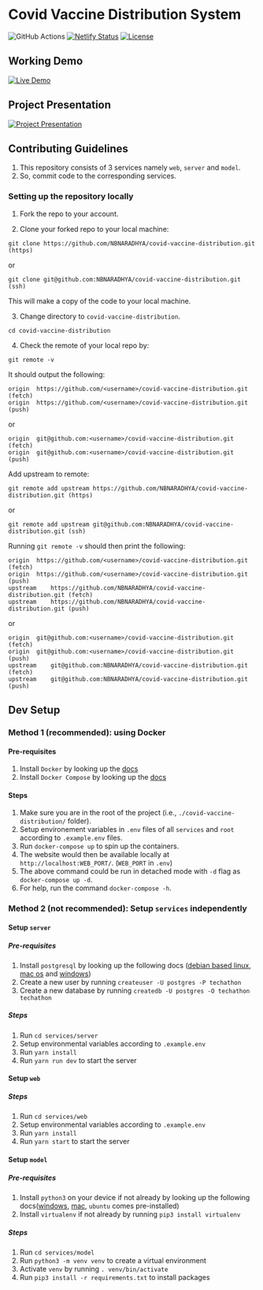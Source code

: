 # Covid Vaccine Distribution System

![GitHub Actions](https://github.com/NBNARADHYA/covid-vaccine-distribution/actions/workflows/deploy.yml/badge.svg)
[![Netlify Status](https://api.netlify.com/api/v1/badges/be01e56c-1eac-4a73-9aee-57dd9be3af0f/deploy-status)](https://app.netlify.com/sites/covidvaccinedistribution/deploys)
[![License](https://img.shields.io/badge/License-Apache%202.0-blue.svg)](https://opensource.org/licenses/Apache-2.0)

## Working Demo

[![Live Demo](https://img.youtube.com/vi/pep8moUPzuM/default.jpg)](https://youtu.be/pep8moUPzuM)

## Project Presentation

[![Project Presentation](https://img.youtube.com/vi/7urDebinsjg/default.jpg)](https://youtu.be/7urDebinsjg)

## Contributing Guidelines

1. This repository consists of 3 services namely `web`, `server` and `model`.
2. So, commit code to the corresponding services.

### Setting up the repository locally

1. Fork the repo to your account.

2. Clone your forked repo to your local machine:

```
git clone https://github.com/NBNARADHYA/covid-vaccine-distribution.git (https)
```

or

```
git clone git@github.com:NBNARADHYA/covid-vaccine-distribution.git (ssh)
```

This will make a copy of the code to your local machine.

3. Change directory to `covid-vaccine-distribution`.

```
cd covid-vaccine-distribution
```

4. Check the remote of your local repo by:

```
git remote -v
```

It should output the following:

```
origin	https://github.com/<username>/covid-vaccine-distribution.git (fetch)
origin	https://github.com/<username>/covid-vaccine-distribution.git (push)
```

or

```
origin	git@github.com:<username>/covid-vaccine-distribution.git (fetch)
origin	git@github.com:<username>/covid-vaccine-distribution.git (push)
```

Add upstream to remote:

```
git remote add upstream https://github.com/NBNARADHYA/covid-vaccine-distribution.git (https)
```

or

```
git remote add upstream git@github.com:NBNARADHYA/covid-vaccine-distribution.git (ssh)
```

Running `git remote -v` should then print the following:

```
origin	https://github.com/<username>/covid-vaccine-distribution.git (fetch)
origin	https://github.com/<username>/covid-vaccine-distribution.git (push)
upstream	https://github.com/NBNARADHYA/covid-vaccine-distribution.git (fetch)
upstream	https://github.com/NBNARADHYA/covid-vaccine-distribution.git (push)
```

or

```
origin	git@github.com:<username>/covid-vaccine-distribution.git (fetch)
origin	git@github.com:<username>/covid-vaccine-distribution.git (push)
upstream	git@github.com:NBNARADHYA/covid-vaccine-distribution.git (fetch)
upstream	git@github.com:NBNARADHYA/covid-vaccine-distribution.git (push)
```

## Dev Setup

### Method 1 (recommended): using Docker

#### Pre-requisites

1. Install `Docker` by looking up the [docs](https://docs.docker.com/get-docker/)
2. Install `Docker Compose` by looking up the [docs](https://docs.docker.com/compose/install/)

#### Steps

1. Make sure you are in the root of the project (i.e., `./covid-vaccine-distribution/` folder).
2. Setup environement variables in `.env` files of all `services` and `root` according to `.example.env` files.
3. Run `docker-compose up` to spin up the containers.
4. The website would then be available locally at `http://localhost:WEB_PORT/`. (`WEB_PORT` in `.env`)
5. The above command could be run in detached mode with `-d` flag as `docker-compose up -d`.
6. For help, run the command `docker-compose -h`.

### Method 2 (not recommended): Setup `services` independently

#### Setup `server`

##### Pre-requisites

1. Install `postgresql` by looking up the following docs ([debian based linux](https://www.postgresql.org/download/linux/debian/), [mac os](https://www.postgresql.org/download/macosx/) and [windows](https://www.postgresql.org/download/windows/))
2. Create a new user by running `createuser -U postgres -P techathon `
3. Create a new database by running `createdb -U postgres -O techathon techathon`

##### Steps

1. Run `cd services/server`
2. Setup environmental variables according to `.example.env`
3. Run `yarn install`
4. Run `yarn run dev` to start the server

#### Setup `web`

##### Steps

1. Run `cd services/web`
2. Setup environmental variables according to `.example.env`
3. Run `yarn install`
4. Run `yarn start` to start the server

#### Setup `model`

##### Pre-requisites

1. Install `python3` on your device if not already by looking up the following docs([windows](https://www.python.org/downloads/windows/), [mac](https://www.python.org/downloads/mac-osx/), `ubuntu` comes pre-installed)
2. Install `virtualenv` if not already by running `pip3 install virtualenv`

##### Steps

1. Run `cd services/model`
2. Run `python3 -m venv venv` to create a virtual environment
3. Activate `venv` by running `. venv/bin/activate`
4. Run `pip3 install -r requirements.txt` to install packages
